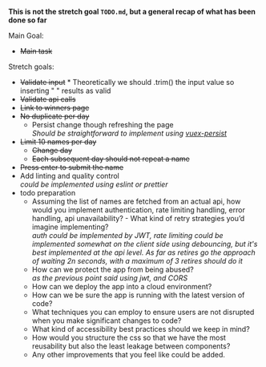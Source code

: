 **This is not the stretch goal `TODO.md`, but a general recap of what has been done so far**

Main Goal:

- ~~Main task~~

Stretch goals:
- ~~Validate input~~ * Theoretically we should .trim() the input value so inserting "  " results as valid
- ~~Validate api calls~~
- ~~Link to winners page~~
- ~~No duplicate per day~~
  - Persist change though refreshing the page  
  _Should be straightforward to implement using [vuex-persist](https://github.com/championswimmer/vuex-persist)_
- ~~Limit 10 names per day~~
  - ~~Change day~~
  - ~~Each subsequent day should not repeat a name~~  
- ~~Press enter to submit the name~~  
- Add linting and quality control  
  _could be implemented using eslint or prettier_
- todo preparation
  * Assuming the list of names are fetched from an actual api, how would you implement authentication, rate limiting handling, error handling, api unavailability? - What kind of retry strategies you’d imagine implementing?  
  _auth could be implemented by JWT, rate limiting could be implemented somewhat on the client side using debouncing, but it's best implemented at the api level. As far as retires go the approach of waiting 2n seconds, with a maximum of 3 retires should do it_
  * How can we protect the app from being abused?  
  _as the previous point said using jwt, and CORS_
  * How can we deploy the app into a cloud environment?
  * How can we be sure the app is running with the latest version of code?
  * What techniques you can employ to ensure users are not disrupted when you make significant changes to code?
  * What kind of accessibility best practices should we keep in mind?
  * How would you structure the css so that we have the most reusability but also the least leakage between components?
  * Any other improvements that you feel like could be added.